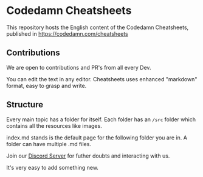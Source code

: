 # Codedamn Cheatsheets

This repository hosts the English content of the Codedamn Cheatsheets, published in https://codedamn.com/cheatsheets

## Contributions
We are open to contributions and PR's from all every Dev.

You can edit the text in any editor. Cheatsheets uses enhanced "markdown" format, easy to grasp and write.

## Structure
Every main topic has a folder for itself.
Each folder has an `/src` folder which contains all the resources like images. 

index.md stands is the default page for the following folder you are in.
A folder can have multiple .md files. 

Join our [Discord Server](https://discord.com/invite/brtAY92J2r) for futher doubts and interacting with us. 



It's very easy to add something new.
